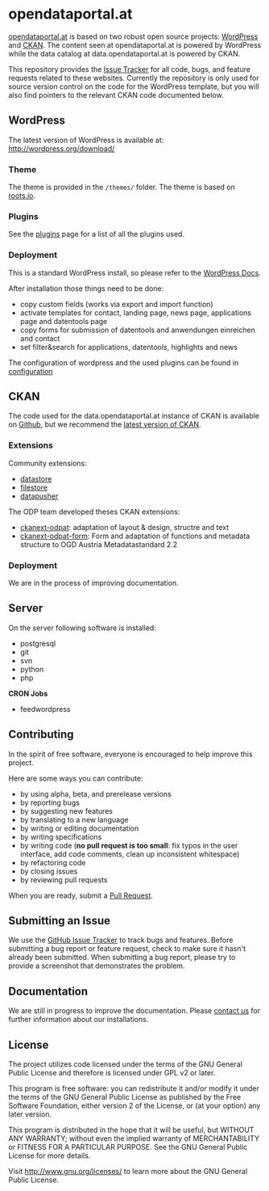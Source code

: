 opendataportal.at
==============

[opendataportal.at](https://www.opendataportal.at/) is based on two robust open source projects: [WordPress](http://wordpress.org) and [CKAN](http://ckan.org). The content seen at opendataportal.at is powered by WordPress while the data catalog at data.opendataportal.at is powered by CKAN.

This repository provides the [Issue Tracker](https://github.com/OpenDataPortal-AT/opendataportal.at/issues) for all code, bugs, and feature requests related to these websites. Currently the repository is only used for source version control on the code for the WordPress template, but you will also find pointers to the relevant CKAN code documented below.

## WordPress
The latest version of WordPress is available at: http://wordpress.org/download/

### Theme
The theme is provided in the `/themes/` folder. The theme is based on [roots.io](http://roots.io/starter-theme/).

### Plugins
See the [plugins](plugins.md) page for a list of all the plugins used.

### Deployment
This is a standard WordPress install, so please refer to the [WordPress Docs](http://codex.wordpress.org/Installing_WordPress).

After installation those things need to be done:
- copy custom fields (works via export and import function)
- activate templates for contact, landing page, news page, applications page and datentools page
- copy forms for submission of datentools and anwendungen einreichen and contact
- set filter&search for applications, datentools, highlights and news 

The configuration of wordpress and the used plugins can be found in [configuration](configuration.md)

## CKAN
The code used for the data.opendataportal.at instance of CKAN is available on [Github](https://github.com/okfn/ckan/tree/release-datagov), but we recommend the [latest version of CKAN](http://ckan.org/developers/docs-and-download/).

### Extensions
Community extensions:
- [datastore](http://docs.ckan.org/en/latest/maintaining/datastore.html)
- [filestore](http://docs.ckan.org/en/latest/maintaining/filestore.html)
- [datapusher](http://docs.ckan.org/projects/datapusher/en/latest/)

The ODP team developed theses CKAN extensions:
- [ckanext-odpat](https://github.com/OpenDataPortal-AT/ckanext-odpat): adaptation of layout & design, structre and text
- [ckanext-odpat-form](https://github.com/OpenDataPortal-AT/ckanext-odpat-form): Form and adaptation of functions and metadata structure to OGD Austria Metadatastandard 2.2

### Deployment
We are in the process of improving documentation.

## Server
On the server following software is installed:
- postgresql
- git
- svn
- python
- php

**CRON Jobs**
- feedwordpress

## Contributing

In the spirit of free software, everyone is encouraged to help improve this project.

Here are some ways you can contribute:

- by using alpha, beta, and prerelease versions
- by reporting bugs
- by suggesting new features
- by translating to a new language
- by writing or editing documentation
- by writing specifications
- by writing code (**no pull request is too small**: fix typos in the user interface, add code comments, clean up inconsistent whitespace)
- by refactoring code
- by closing issues
- by reviewing pull requests

When you are ready, submit a [Pull Request](https://github.com/OpenDataPortal-AT/opendataportal.at/pulls).

## Submitting an Issue
We use the [GitHub Issue Tracker](https://github.com/OpenDataPortal-AT/opendataportal.at/issues) to track bugs and features. Before submitting a bug report or feature request, check to make sure it hasn't already been submitted. When submitting a bug report, please try to provide a screenshot that demonstrates the problem.

## Documentation
We are still in progress to improve the documentation. Please [contact us](https://www.opendataportal.at/kontakt) for further information about our installations.

## License
The project utilizes code licensed under the terms of the GNU General Public License and therefore is licensed under GPL v2 or later.

This program is free software: you can redistribute it and/or modify it under the terms of the GNU General Public License as published by the Free Software Foundation, either version 2 of the License, or (at your option) any later version.

This program is distributed in the hope that it will be useful, but WITHOUT ANY WARRANTY; without even the implied warranty of MERCHANTABILITY or FITNESS FOR A PARTICULAR PURPOSE. See the GNU General Public License for more details.

Visit http://www.gnu.org/licenses/ to learn more about the GNU General Public License.









